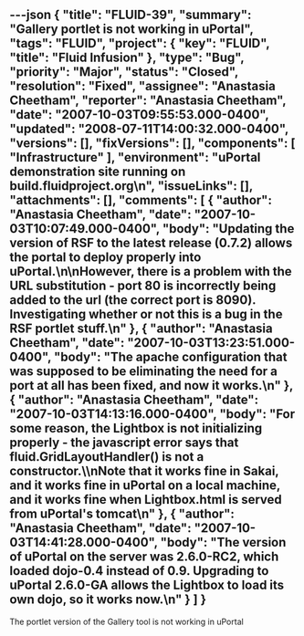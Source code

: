 ---json
{
  "title": "FLUID-39",
  "summary": "Gallery portlet is not working in uPortal",
  "tags": "FLUID",
  "project": {
    "key": "FLUID",
    "title": "Fluid Infusion"
  },
  "type": "Bug",
  "priority": "Major",
  "status": "Closed",
  "resolution": "Fixed",
  "assignee": "Anastasia Cheetham",
  "reporter": "Anastasia Cheetham",
  "date": "2007-10-03T09:55:53.000-0400",
  "updated": "2008-07-11T14:00:32.000-0400",
  "versions": [],
  "fixVersions": [],
  "components": [
    "Infrastructure"
  ],
  "environment": "uPortal demonstration site running on build.fluidproject.org\n",
  "issueLinks": [],
  "attachments": [],
  "comments": [
    {
      "author": "Anastasia Cheetham",
      "date": "2007-10-03T10:07:49.000-0400",
      "body": "Updating the version of RSF to the latest release (0.7.2) allows the portal to deploy properly into uPortal.\n\nHowever, there is a problem with the URL substitution - port 80 is incorrectly being added to the url (the correct port is 8090). Investigating whether or not this is a bug in the RSF portlet stuff.\n"
    },
    {
      "author": "Anastasia Cheetham",
      "date": "2007-10-03T13:23:51.000-0400",
      "body": "The apache configuration that was supposed to be eliminating the need for a port at all has been fixed, and now it works.\n"
    },
    {
      "author": "Anastasia Cheetham",
      "date": "2007-10-03T14:13:16.000-0400",
      "body": "For some reason, the Lightbox is not initializing properly - the javascript error says that fluid.GridLayoutHandler() is not a constructor.\\\nNote that it works fine in Sakai, and it works fine in uPortal on a local machine, and it works fine when Lightbox.html is served from uPortal's tomcat\n"
    },
    {
      "author": "Anastasia Cheetham",
      "date": "2007-10-03T14:41:28.000-0400",
      "body": "The version of uPortal on the server was 2.6.0-RC2, which loaded dojo-0.4 instead of 0.9. Upgrading to uPortal 2.6.0-GA allows the Lightbox to load its own dojo, so it works now.\n"
    }
  ]
}
---
The portlet version of the Gallery tool is not working in uPortal

        